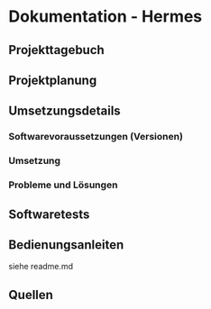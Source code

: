 # Dokumentation - Hermes

## Projekttagebuch
 
## Projektplanung

## Umsetzungsdetails

### Softwarevoraussetzungen (Versionen)

### Umsetzung

### Probleme und Lösungen

## Softwaretests 

## Bedienungsanleiten
siehe readme.md

## Quellen